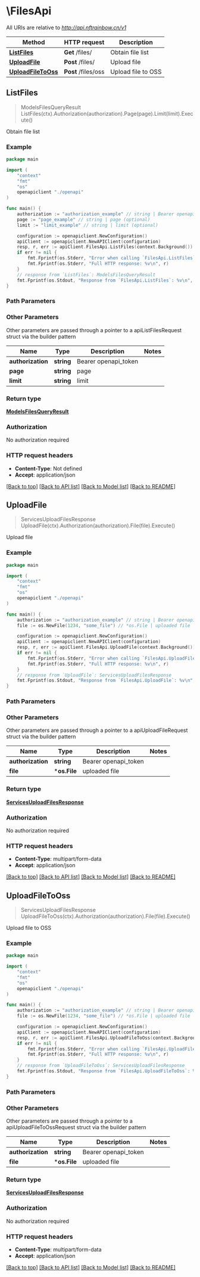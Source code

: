 # \FilesApi

All URIs are relative to *http://api.nftrainbow.cn/v1*

Method | HTTP request | Description
------------- | ------------- | -------------
[**ListFiles**](FilesApi.md#ListFiles) | **Get** /files/ | Obtain file list
[**UploadFile**](FilesApi.md#UploadFile) | **Post** /files/ | Upload file
[**UploadFileToOss**](FilesApi.md#UploadFileToOss) | **Post** /files/oss | Upload file to OSS



## ListFiles

> ModelsFilesQueryResult ListFiles(ctx).Authorization(authorization).Page(page).Limit(limit).Execute()

Obtain file list



### Example

```go
package main

import (
    "context"
    "fmt"
    "os"
    openapiclient "./openapi"
)

func main() {
    authorization := "authorization_example" // string | Bearer openapi_token
    page := "page_example" // string | page (optional)
    limit := "limit_example" // string | limit (optional)

    configuration := openapiclient.NewConfiguration()
    apiClient := openapiclient.NewAPIClient(configuration)
    resp, r, err := apiClient.FilesApi.ListFiles(context.Background()).Authorization(authorization).Page(page).Limit(limit).Execute()
    if err != nil {
        fmt.Fprintf(os.Stderr, "Error when calling `FilesApi.ListFiles``: %v\n", err)
        fmt.Fprintf(os.Stderr, "Full HTTP response: %v\n", r)
    }
    // response from `ListFiles`: ModelsFilesQueryResult
    fmt.Fprintf(os.Stdout, "Response from `FilesApi.ListFiles`: %v\n", resp)
}
```

### Path Parameters



### Other Parameters

Other parameters are passed through a pointer to a apiListFilesRequest struct via the builder pattern


Name | Type | Description  | Notes
------------- | ------------- | ------------- | -------------
 **authorization** | **string** | Bearer openapi_token | 
 **page** | **string** | page | 
 **limit** | **string** | limit | 

### Return type

[**ModelsFilesQueryResult**](ModelsFilesQueryResult.md)

### Authorization

No authorization required

### HTTP request headers

- **Content-Type**: Not defined
- **Accept**: application/json

[[Back to top]](#) [[Back to API list]](../README.md#documentation-for-api-endpoints)
[[Back to Model list]](../README.md#documentation-for-models)
[[Back to README]](../README.md)


## UploadFile

> ServicesUploadFilesResponse UploadFile(ctx).Authorization(authorization).File(file).Execute()

Upload file



### Example

```go
package main

import (
    "context"
    "fmt"
    "os"
    openapiclient "./openapi"
)

func main() {
    authorization := "authorization_example" // string | Bearer openapi_token
    file := os.NewFile(1234, "some_file") // *os.File | uploaded file

    configuration := openapiclient.NewConfiguration()
    apiClient := openapiclient.NewAPIClient(configuration)
    resp, r, err := apiClient.FilesApi.UploadFile(context.Background()).Authorization(authorization).File(file).Execute()
    if err != nil {
        fmt.Fprintf(os.Stderr, "Error when calling `FilesApi.UploadFile``: %v\n", err)
        fmt.Fprintf(os.Stderr, "Full HTTP response: %v\n", r)
    }
    // response from `UploadFile`: ServicesUploadFilesResponse
    fmt.Fprintf(os.Stdout, "Response from `FilesApi.UploadFile`: %v\n", resp)
}
```

### Path Parameters



### Other Parameters

Other parameters are passed through a pointer to a apiUploadFileRequest struct via the builder pattern


Name | Type | Description  | Notes
------------- | ------------- | ------------- | -------------
 **authorization** | **string** | Bearer openapi_token | 
 **file** | ***os.File** | uploaded file | 

### Return type

[**ServicesUploadFilesResponse**](ServicesUploadFilesResponse.md)

### Authorization

No authorization required

### HTTP request headers

- **Content-Type**: multipart/form-data
- **Accept**: application/json

[[Back to top]](#) [[Back to API list]](../README.md#documentation-for-api-endpoints)
[[Back to Model list]](../README.md#documentation-for-models)
[[Back to README]](../README.md)


## UploadFileToOss

> ServicesUploadFilesResponse UploadFileToOss(ctx).Authorization(authorization).File(file).Execute()

Upload file to OSS



### Example

```go
package main

import (
    "context"
    "fmt"
    "os"
    openapiclient "./openapi"
)

func main() {
    authorization := "authorization_example" // string | Bearer openapi_token
    file := os.NewFile(1234, "some_file") // *os.File | uploaded file

    configuration := openapiclient.NewConfiguration()
    apiClient := openapiclient.NewAPIClient(configuration)
    resp, r, err := apiClient.FilesApi.UploadFileToOss(context.Background()).Authorization(authorization).File(file).Execute()
    if err != nil {
        fmt.Fprintf(os.Stderr, "Error when calling `FilesApi.UploadFileToOss``: %v\n", err)
        fmt.Fprintf(os.Stderr, "Full HTTP response: %v\n", r)
    }
    // response from `UploadFileToOss`: ServicesUploadFilesResponse
    fmt.Fprintf(os.Stdout, "Response from `FilesApi.UploadFileToOss`: %v\n", resp)
}
```

### Path Parameters



### Other Parameters

Other parameters are passed through a pointer to a apiUploadFileToOssRequest struct via the builder pattern


Name | Type | Description  | Notes
------------- | ------------- | ------------- | -------------
 **authorization** | **string** | Bearer openapi_token | 
 **file** | ***os.File** | uploaded file | 

### Return type

[**ServicesUploadFilesResponse**](ServicesUploadFilesResponse.md)

### Authorization

No authorization required

### HTTP request headers

- **Content-Type**: multipart/form-data
- **Accept**: application/json

[[Back to top]](#) [[Back to API list]](../README.md#documentation-for-api-endpoints)
[[Back to Model list]](../README.md#documentation-for-models)
[[Back to README]](../README.md)

